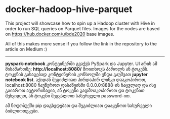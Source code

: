 # docker-hadoop-hive-parquet

This project will showcase how to spin up a Hadoop cluster with Hive in order to run SQL queries on Parquet files. Images for the nodes are based on https://hub.docker.com/u/bde2020 base images.

All of this makes more sense if you follow the link in the repository to the article on Medium :)


--- 

**pyspark-notebook** კონტეინერში გვაქვს PySpark და Jupyter. UI არის ამ მისამართზე: **http://localhost:8080/** მოითხოვს პაროლს ან ტოკენს. ტოკენის გასაგებად კონტეინერის კონსოლში უნდა გაუშვათ **jupyter notebook list**. აქიდან შეგიძლიათ პირდაპირ ლინკი დააკოპიროთ, localhost:8080 ჩაუწეროთ დასაწყისში 0.0.0.0:8888-ის ნაცვლად და ისე გაიაროთ ავტორიზაცია, ან ტოკენი გადმოაკოპიროთ და ტოკენით შეხვიდეთ, ან ტოკენი შეცვალოთ სასურველი password-ით. 

ამ ნოუთბუქში pip დაგხვდებათ და შეგიძლიათ დააყენოთ სასურველი ბიბლიოთეკები.

